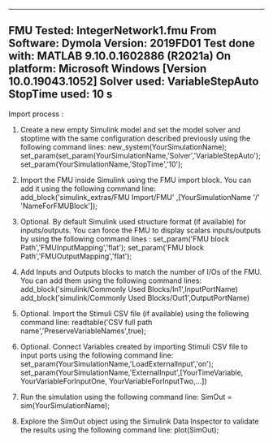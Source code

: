 -------------------------------------------------------------------------------------------------------
FMU Tested: IntegerNetwork1.fmu
From Software: Dymola Version: 2019FD01
Test done with: MATLAB 9.10.0.1602886 (R2021a)
On platform: Microsoft Windows [Version 10.0.19043.1052]
Solver used: VariableStepAuto
StopTime used: 10 s
-------------------------------------------------------------------------------------------------------

Import process : 

1) Create a new empty Simulink model and set the model solver and stoptime with the same configuration described previously using the following command lines:
   new_system(YourSimulationName);
   set_param(set_param(YourSimulationName,'Solver','VariableStepAuto');
   set_param(YourSimulationName,'StopTime','10');

2) Import the FMU inside Simulink using the FMU import block. You can add it using the following command line:
   add_block('simulink_extras/FMU Import/FMU' ,[YourSimulationName '/' 'NameForFMUBlock']);

3) Optional. By default Simulink used structure format (if available) for inputs/outputs. You can force the FMU to display scalars inputs/outputs by using the following command lines :
   set_param('FMU block Path','FMUInputMapping','flat');
   set_param('FMU block Path','FMUOutputMapping','flat');

4) Add Inputs and Outputs blocks to match the number of I/Os of the FMU. You can add them using the following command lines:
   add_block('simulink/Commonly Used Blocks/In1',InputPortName)
   add_block('simulink/Commonly Used Blocks/Out1',OutputPortName)

5) Optional. Import the Stimuli CSV file (if available) using the following command line:
   readtable('CSV full path name','PreserveVariableNames',true);

6) Optional. Connect Variables created by importing Stimuli CSV file to input ports using the following command line:
   set_param(YourSimulationName,'LoadExternalInput','on');
   set_param(YourSimulationName,'ExternalInput',[YourTimeVariable, YourVariableForInputOne, YourVariableForInputTwo,...])

7) Run the simulation using the following command line:
   SimOut = sim(YourSimulationName);

8) Explore the SimOut object using the Simulink Data Inspector to validate the results using the following command line:
   plot(SimOut);
